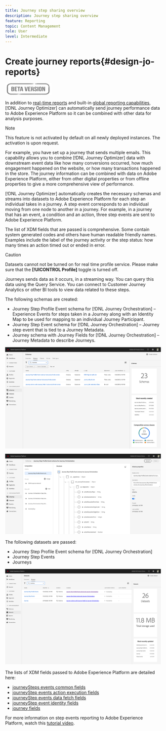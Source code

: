 ```yaml
---
title: Journey step sharing overview
description: Journey step sharing overview
feature: Reporting
topic: Content Management
role: User
level: Intermediate
---
```

# Create journey reports{#design-jo-reports}

![](../assets/do-not-localize/badge.png)

In addition to [real-time reports](live-report.md) and built-in [global reporting capabilities](global-report.md), [!DNL Journey Optimizer] can automatically send journey performance data to Adobe Experience Platform so it can be combined with other data for analysis purposes. 

>[!NOTE]
>
>This feature is not activated by default on all newly deployed instances. The activation is upon request.

For example, you have set up a journey that sends multiple emails. This capability allows you to combine [!DNL Journey Optimizer] data with downstream event data like how many conversions occurred, how much engagement happened on the website, or how many transactions happened in the store. The journey information can be combined with data on Adobe Experience Platform, either from other digital properties or from offline properties to give a more comprehensive view of performance.

[!DNL Journey Optimizer] automatically creates the necessary schemas and streams into datasets to Adobe Experience Platform for each step an individual takes in a journey. A step event corresponds to an individual moving from one node to another in a journey. For example, in a journey that has an event, a condition and an action, three step events are sent to Adobe Experience Platform. 

The list of XDM fields that are passed is comprehensive. Some contain system generated codes and others have human readable friendly names. Examples include the label of the journey activity or the step status: how many times an action timed out or ended in error.

>[!CAUTION]
>
>Datasets cannot not be turned on for real time profile service. Please make sure that the **[!UICONTROL Profile]** toggle is turned off.

Journeys sends data as it occurs, in a streaming way. You can query this data using the Query Service. You can connect to Customer Journey Analytics or other BI tools to view data related to these steps.

The following schemas are created:

* Journey Step Profile Event schema for [!DNL Journey Orchestration] – Experience Events for steps taken in a Journey along with an Identity Map to be used for mapping to an individual Journey Participant.
* Journey Step Event schema for [!DNL Journey Orchestration] – Journey step event that is tied to a Journey Metadata.
* Journey schema with Journey Fields for [!DNL Journey Orchestration] – Journey Metadata to describe Journeys.

![](../assets/sharing1.png)

![](../assets/sharing2.png)

The following datasets are passed:

* Journey Step Profile Event schema for [!DNL Journey Orchestration]
* Journey Step Events
* Journeys

![](../assets/sharing3.png)

The lists of XDM fields passed to Adobe Experience Platform are detailed here:

* [journeySteps events common fields](../reports/sharing-common-fields.md)
* [journeyStep events action execution fields](../reports/sharing-execution-fields.md)
* [journeyStep events data fetch fields](../reports/sharing-fetch-fields.md)
* [journeyStep event identity fields](../reports/sharing-identity-fields.md)
* [journey fields](../reports/sharing-journey-fields.md)

For more information on step events reporting to Adobe Experience Platform, watch this [tutorial video](https://experienceleague.adobe.com/docs/journey-orchestration-learn/tutorials/reporting-step-events-to-adobe-experience-platform.html).
